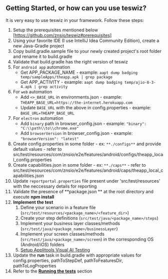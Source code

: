 ## Getting Started, or how can you use teswiz?
It is very easy to use teswiz in your framework.
Follow these steps:
1. Setup the prerequisites mentioned below [https://github.com/znsio/teswiz#prerequisites]
1. Using your favorite IDE (I use IntelliJ Idea Community Edition), create a new Java-Gradle project
1. Copy build.gradle.sample file to your newly created project's root folder and rename it to build.gradle
2. Validate that build.gradle has the right version of teswiz
1. For `android app` automation
   * Get APP_PACKAGE_NAME - example: `aapt dump badging temp/sampleApps/theapp.apk | grep package`
   * Get APP_ACTIVITY - example: `aapt dump badging temp/ajio-8-3-4.apk | grep activity`
1. For `web` automation
   * Add `<>_BASE_URL` in environments.json - example: `THEAPP_BASE_URL=https://the-internet.herokuapp.com`
   * Update `BASE_URL` with the above in config.properties - example: `BASE_URL=THEAPP_BASE_URL`
1. For `electron` automation
   * Add `binary` path in browser_config.json - example: `"binary": "C:\\path\\to\\chrome.exe"`
   * Add `browserVersion` in browser_config.json - example: `"browserVersion": "latest"`
1. Create config.properties in some folder - ex: `**./configs**` and provide default values - refer to src/test/resources/com/znsio/e2e/features/android/configs/theapp_local_config.properties
1. Create capabilities.json in some folder - ex: `**./caps**` - refer to src/test/resources/com/znsio/e2e/features/android/caps/theapp_local_capabilities.json
1. Update `reportportal.properties` file present under 'src/test/resources' with the neccessary details for reporting
1. Validate the presence of **package.json ** at the root directory and execute **npm install**
1. **Implement the test** 
   1. Define your scenario in a feature file (`src/test/resources/<package_name>/<feature_dir>`)
   2. Create your step definitions (`src/test/java/<package_name>/steps`)
   3. Implement your business layer classes/methods (`src/test/java/<package_name>/businessLayer`)
   3. Implement your screen classes/methods (`src/test/java/<package_name>/screen`) in the corresponding OS (Android/iOS) folders
   4. [Setup Applitools Visual AI Testing](RunningVisualTests-README.md) 
2. Update the **run** task in build.gradle with appropriate values for config.properties, pathToStepDef, pathToFeaturesDir, pathToLogProperties
1. Refer to the **[Running the tests](SampleTests-README.md)** section
